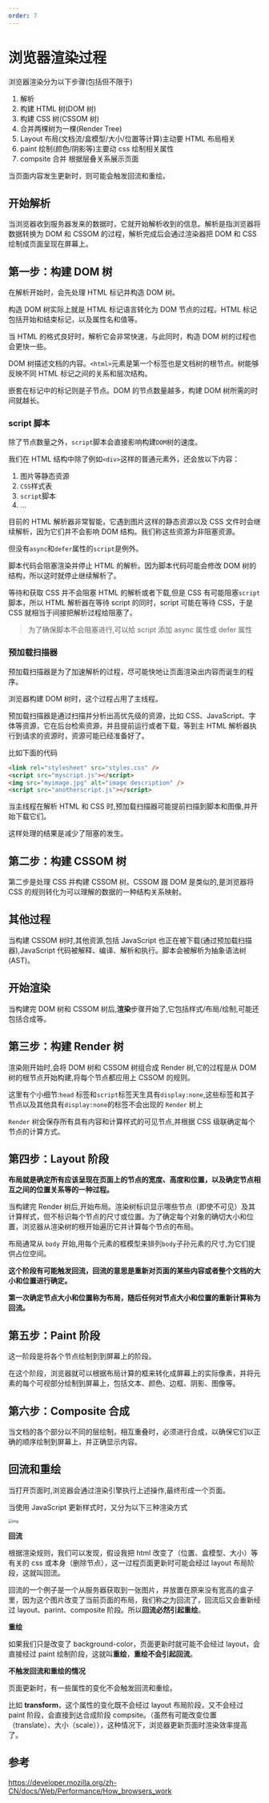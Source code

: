 ```yaml
---
order: 7
---
```


# 浏览器渲染过程

浏览器渲染分为以下步骤(包括但不限于)

1. 解析
1. 构建 HTML 树(DOM 树)
1. 构建 CSS 树(CSSOM 树)
1. 合并两棵树为一棵(Render Tree)
1. Layout 布局(文档流/盒模型/大小/位置等计算)主动要 HTML 布局相关
1. paint 绘制(颜色/阴影等)主要动 css 绘制相关属性
1. compsite 合并 根据层叠关系展示页面

当页面内容发生更新时，则可能会触发回流和重绘。

## 开始解析

当浏览器收到服务器发来的数据时，它就开始解析收到的信息。解析是指浏览器将数据转换为 DOM 和 CSSOM 的过程，解析完成后会通过渲染器把 DOM 和 CSS 绘制成页面呈现在屏幕上。

## 第一步：构建 DOM 树

在解析开始时，会先处理 HTML 标记并构造 DOM 树。

构造 DOM 树实际上就是 HTML 标记语言转化为 DOM 节点的过程。HTML 标记包括开始和结束标记，以及属性名和值等。

当 HTML 的格式良好时，解析它会非常快速，与此同时，构造 DOM 树的过程也会更快一些。

DOM 树描述文档的内容。`<html>`元素是第一个标签也是文档树的根节点。树能够反映不同 HTML 标记之间的关系和层次结构。

嵌套在标记中的标记则是子节点。DOM 的节点数量越多，构建 DOM 树所需的时间就越长。

### script 脚本

除了节点数量之外，`script`脚本会直接影响构建`DOM`树的速度。

我们在 HTML 结构中除了例如`<div>`这样的普通元素外，还会放以下内容：

1. 图片等静态资源
2. `CSS`样式表
3. `script`脚本
4. ...

目前的 HTML 解析器非常智能，它遇到图片这样的静态资源以及 CSS 文件时会继续解析，因为它们并不会影响 DOM 结构。我们称这些资源为非阻塞资源。

但没有`async`和`defer`属性的`script`是例外。

脚本代码会阻塞渲染并停止 HTML 的解析。因为脚本代码可能会修改 DOM 树的结构，所以这时就停止继续解析了。

等待和获取 CSS 并不会阻塞 HTML 的解析或者下载,但是 CSS 有可能阻塞`script`脚本，所以 HTML 解析器在等待 script 的同时，script 可能在等待 CSS，于是 CSS 就相当于间接把解析过程给阻塞了。

> 为了确保脚本不会阻塞进行,可以给 script 添加 async 属性或 defer 属性

### 预加载扫描器

预加载扫描器是为了加速解析的过程，尽可能快地让页面渲染出内容而诞生的程序。

浏览器构建 DOM 树时，这个过程占用了主线程。

预加载扫描器是通过扫描并分析出高优先级的资源，比如 CSS、JavaScript、字体等资源，它在后台检索资源，并且提前运行或者下载，等到主 HTML 解析器执行到请求的资源时，资源可能已经准备好了。

比如下面的代码

```html
<link rel="stylesheet" src="styles.css" />
<script src="myscript.js"></script>
<img src="myimage.jpg" alt="image description" />
<script src="anotherscript.js"></script>
```

当主线程在解析 HTML 和 CSS 时,预加载扫描器可能提前扫描到脚本和图像,并开始下载它们。

这样处理的结果是减少了阻塞的发生。

## 第二步：构建 CSSOM 树

第二步是处理 CSS 并构建 CSSOM 树。CSSOM 跟 DOM 是类似的,是浏览器将 CSS 的规则转化为可以理解的数据的一种结构关系映射。

## 其他过程

当构建 CSSOM 树时,其他资源,包括 JavaScript 也正在被下载(通过预加载扫描器),JavaScript 代码被解释、编译、解析和执行。脚本会被解析为抽象语法树(AST)。

## 开始渲染

当构建完 DOM 树和 CSSOM 树后,**渲染**步骤开始了,它包括样式/布局/绘制,可能还包括合成等。

## 第三步：构建 Render 树

渲染刚开始时,会将 DOM 树和 CSSOM 树组合成 Render 树,它的过程是从 DOM 树的根节点开始构建,将每个节点都应用上 CSSOM 的规则。

这里有个小细节:`head` 标签和`script`标签天生具有`display:none`,这些标签和其子节点以及其他具有`display:none`的标签不会出现的 `Render` 树上

`Render` 树会保存所有具有内容和计算样式的可见节点,并根据 CSS 级联确定每个节点的计算方式。

## 第四步：Layout 阶段

**布局就是确定所有应该呈现在页面上的节点的宽度、高度和位置，以及确定节点相互之间的位置关系等的一种过程。**

当构建完 Render 树后,开始布局。渲染树标识显示哪些节点（即使不可见）及其计算样式，但不标识每个节点的尺寸或位置。为了确定每个对象的确切大小和位置，浏览器从渲染树的根开始遍历它并计算每个节点的布局。

布局通常从 `body` 开始,用每个元素的框模型来排列`body`子孙元素的尺寸,为它们提供占位空间。

**这个阶段有可能触发回流，回流的意思是重新对页面的某些内容或者整个文档的大小和位置进行确定。**

**第一次确定节点大小和位置称为布局，随后任何对节点大小和位置的重新计算称为回流。**

## 第五步：Paint 阶段

这一阶段是将各个节点绘制到到屏幕上的阶段。

在这个阶段，浏览器就可以根据布局计算的框来转化成屏幕上的实际像素，并将元素的每个可视部分绘制到屏幕上，包括文本、颜色、边框、阴影、图像等。

## 第六步：Composite 合成

当文档的各个部分以不同的层绘制，相互重叠时，必须进行合成，以确保它们以正确的顺序绘制到屏幕上，并正确显示内容。

## 回流和重绘

当打开页面时,浏览器会通过渲染引擎执行上述操作,最终形成一个页面。

当使用 JavaScript 更新样式时，又分为以下三种渲染方式

<img src="../assets/5c053fb8e2194fe6bc25f1b6b4943901~tplv-k3u1fbpfcp-watermark.webp" alt="img" style="zoom:50%;" />

**回流**

根据渲染规则，我们可以发现，假设我把 html 改变了（位置、盒模型、大小）等有关的 css 或本身（删除节点），这一过程页面更新时可能会经过 layout 布局阶段，这就叫回流。

回流的一个例子是一个从服务器获取到一张图片，并放置在原来没有宽高的盒子里，因为这个图片改变了当前页面的布局，我们称之为回流了，回流后又会重新经过 layout、parint、composite 阶段。所以**回流必然引起重绘**。

**重绘**

如果我们只是改变了 background-color，页面更新时就可能不会经过 layout，会直接经过 paint 绘制阶段，这就叫**重绘**，**重绘不会引起回流**。

**不触发回流和重绘的情况**

页面更新时，有一些属性的变化不会触发回流和重绘。

比如 **transform**，这个属性的变化既不会经过 layout 布局阶段，又不会经过 paint 阶段，会直接到达合成阶段 compsite。（虽然有可能改变位置（translate）、大小（scale）），这种情况下，浏览器更新页面时渲染效率提高了。

## 参考

https://developer.mozilla.org/zh-CN/docs/Web/Performance/How_browsers_work
